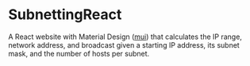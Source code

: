 # SubnettingReact

A React website with Material Design ([mui](https://github.com/mui/material-ui)) that calculates the IP range, network address, and broadcast given a starting IP address, its subnet mask, and the number of hosts per subnet.
